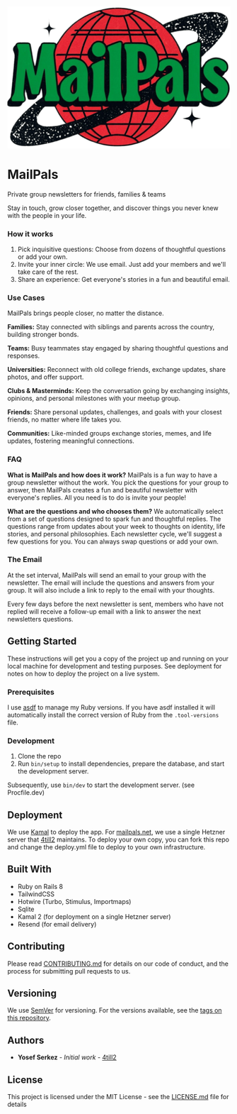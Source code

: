 ![MailPals Logo](public/icon.png)
# MailPals

Private group newsletters for friends, families & teams

Stay in touch, grow closer together, and discover things you never knew with the people in your life.

### How it works

1. Pick inquisitive questions: Choose from dozens of thoughtful questions or add your own.
2. Invite your inner circle: We use email. Just add your members and we'll take care of the rest.
3. Share an experience: Get everyone's stories in a fun and beautiful email.

### Use Cases
MailPals brings people closer, no matter the distance.

**Families:** Stay connected with siblings and parents across the country, building stronger bonds.

**Teams:** Busy teammates stay engaged by sharing thoughtful questions and responses.

**Universities:** Reconnect with old college friends, exchange updates, share photos, and offer support.

**Clubs & Masterminds:** Keep the conversation going by exchanging insights, opinions, and personal milestones with your meetup group.

**Friends:** Share personal updates, challenges, and goals with your closest friends, no matter where life takes you.

**Communities:** Like-minded groups exchange stories, memes, and life updates, fostering meaningful connections.

### FAQ
**What is MailPals and how does it work?**
MailPals is a fun way to have a group newsletter without the work. You pick the questions for your group to answer, then MailPals creates a fun and beautiful newsletter with everyone's replies. All you need is to do is invite your people!

**What are the questions and who chooses them?**
We automatically select from a set of questions designed to spark fun and thoughtful replies. The questions range from updates about your week to thoughts on identity, life stories, and personal philosophies.
Each newsletter cycle, we'll suggest a few questions for you. You can always swap questions or add your own.

### The Email
At the set interval, MailPals will send an email to your group with the newsletter. The email will include the questions and answers from your group. It will also include a link to reply to the email with your thoughts.

Every few days before the next newsletter is sent, members who have not replied will receive a follow-up email with a link to answer the next newsletters questions.

<!-- The email will look like this:

![MailPals Email](public/images/email.png)

The delivery will look like this:

![MailPals Delivery](public/images/delivery.png) -->


## Getting Started

These instructions will get you a copy of the project up and running on your local machine for development and testing purposes. See deployment for notes on how to deploy the project on a live system.

### Prerequisites

I use [asdf](https://asdf-vm.com/guide/getting-started.html) to manage my Ruby versions. If you have asdf installed it will automatically install the correct version of Ruby from the `.tool-versions` file.


### Development

1. Clone the repo
2. Run `bin/setup` to install dependencies, prepare the database, and start the development server.

Subsequently, use `bin/dev` to start the development server. (see Procfile.dev)


<!-- ## Testing

Testing is not yet implemented. Any existing tests are autogenerated by Rails and not used or accurate. -->


## Deployment

We use [Kamal](https://kamal-deploy.org/) to deploy the app. For [mailpals.net](https://mailpals.net), we use a single Hetzner server that [4till2](https://github.com/4till2) maintains. To deploy your own copy, you can fork this repo and change the deploy.yml file to deploy to your own infrastructure.


## Built With

* Ruby on Rails 8
* TailwindCSS
* Hotwire (Turbo, Stimulus, Importmaps)
* Sqlite
* Kamal 2 (for deployment on a single Hetzner server)
* Resend (for email delivery)

## Contributing

Please read [CONTRIBUTING.md](/CONTRIBUTING.md) for details on our code of conduct, and the process for submitting pull requests to us.

## Versioning

We use [SemVer](http://semver.org/) for versioning. For the versions available, see the [tags on this repository](https://github.com/your/project/tags). 

## Authors

* **Yosef Serkez** - *Initial work* - [4till2](https://github.com/4till2)

<!-- See also the list of [contributors](https://github.com/your/project/contributors) who participated in this project. -->

## License

This project is licensed under the MIT License - see the [LICENSE.md](LICENSE.md) file for details

<!-- ## Acknowledgments -->
